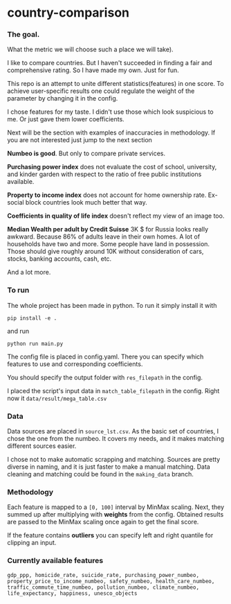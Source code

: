 # country-comparison

### The goal.

What the metric we will choose such a place we will take).

I like to compare countries. But I haven't succeeded in finding a fair and
comprehensive rating. 
So I have made my own. Just for fun. 

This repo is an attempt to unite different statistics(features)
in one score. To achieve user-specific results one could regulate the weight of the 
parameter by changing it in the config. 

I chose features for my taste. I didn't use those which look suspicious to me. 
Or just gave them lower coefficients. 

Next will be the section with examples of inaccuracies in methodology. If you are not interested
just jump to the next section

**Numbeo is good**. But only to compare private services.

**Purchasing power index** does not evaluate the cost of school, university, and kinder
garden with respect to the ratio of free public institutions available.

**Property to income index** does not account for home ownership rate. 
Ex-social block countries look much better that way. 


**Coefficients in quality of life index** doesn't reflect my view of an image too.

**Median Wealth per adult by Credit Suisse**  3K $ for Russia looks really awkward. 
Because 86% of adults leave in their own homes. A lot of households have two and more.
Some people have land in possession. Those should give roughly around 10K without consideration of cars,
stocks, banking accounts, cash, etc.

And a lot more.

### To run

The whole project has been made in python. To run it simply install it with

`pip install -e .`

and run

`python run main.py`

The config file is placed in config.yaml. There you can specify which features to use and corresponding 
coefficients. 

You should specify the output folder with `res_filepath` in the config. 

I placed the script's input data in `match_table_filepath` in the config. Right now it 
`data/result/mega_table.csv` 

### Data

Data sources are placed in `source_lst.csv`. As the basic set of countries, I chose the one from the
numbeo. It covers my needs, and it makes matching different sources easier.

I chose not to make automatic scrapping and matching. Sources are pretty diverse in naming, and it is
just faster to make a manual matching. 
Data cleaning and matching could be found in the `making_data` branch.

### Methodology

Each feature is mapped to a `[0, 100]` interval by MinMax scaling. Next, they summed up after multiplying
with **weights** from the config. Obtained results are passed to the MinMax scaling once again to get
the final score.

If the feature contains **outliers** you can specify left and right quantile for clipping an input. 

### Currently available features

`gdp_ppp, homicide_rate, suicide_rate, purchasing_power_numbeo, property_price_to_income_numbeo,
safety_numbeo, health_care_numbeo, traffic_commute_time_numbeo, pollution_numbeo, climate_numbeo, 
life_expectancy, happiness, unesco_objects`